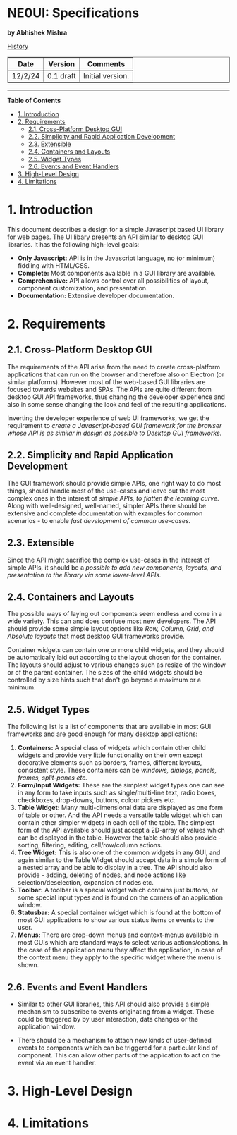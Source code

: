 <p align="center" style="margin:auto">
	<h1>NE0UI: Specifications</h1>
	<b>by Abhishek Mishra</b>
</p>

<u>History</u>
<table border>
<thead>
	<tr><th>Date</th><th>Version</th><th>Comments</th></tr>
</thead>
<tbody>
	<tr><td>12/2/24</td><td>0.1 draft</td><td>Initial version.</td></tr>
</tbody>
</table>

--------------------------------------------------------------------------------

**Table of Contents**
- [1. Introduction](#1-introduction)
- [2. Requirements](#2-requirements)
	- [2.1. Cross-Platform Desktop GUI](#21-cross-platform-desktop-gui)
	- [2.2. Simplicity and Rapid Application Development](#22-simplicity-and-rapid-application-development)
	- [2.3. Extensible](#23-extensible)
	- [2.4. Containers and Layouts](#24-containers-and-layouts)
	- [2.5. Widget Types](#25-widget-types)
	- [2.6. Events and Event Handlers](#26-events-and-event-handlers)
- [3. High-Level Design](#3-high-level-design)
- [4. Limitations](#4-limitations)


# 1. Introduction

This document describes a design for a simple Javascript based UI library for 
web pages. The UI libary presents an API similar to desktop GUI libraries. It 
has the following high-level goals:

- **Only Javascript:** API is in the Javascript language, no (or minimum) 
  fiddling with HTML/CSS.
- **Complete:** Most components available in a GUI library are available.
- **Comprehensive:** API allows control over all possibilities of layout, 
  component customization, and presentation.
- **Documentation:** Extensive developer documentation.

# 2. Requirements

## 2.1. Cross-Platform Desktop GUI

The requirements of the API arise from the need to create cross-platform
applications that can run on the browser and therefore also on Electron (or
similar platforms). However most of the web-based GUI libraries are focused
towards websites and SPAs. The APIs are quite different from desktop GUI API
frameworks, thus changing the developer experience and also in some sense
changing the look and feel of the resulting applications.

Inverting the developer experience of web UI frameworks, we get the requirement
to *create a Javascript-based GUI framework for the browser whose API is as*
*similar in design as possible to Desktop GUI frameworks.*

## 2.2. Simplicity and Rapid Application Development

The GUI framework should provide simple APIs, one right way to do most things,
should handle most of the use-cases and leave out the most complex ones in the 
interest of *simple APIs, to flatten the learning curve*. Along with
well-designed, well-named, simpler APIs there should be extensive and complete
documentation with examples for common scenarios - to enable *fast development*
*of common use-cases.*

## 2.3. Extensible

Since the API might sacrifice the complex use-cases in the interest of
simple APIs, it should be a *possible to add new components, layouts, and*
*presentation to the library via some lower-level APIs.*

## 2.4. Containers and Layouts

The possible ways of laying out components seem endless and come in a wide
variety. This can and does confuse most new developers. The API should provide
some simple layout options like *Row, Column, Grid, and Absolute layouts* that
most desktop GUI frameworks provide.

Container widgets can contain one or more child widgets, and they should be
automatically laid out according to the layout chosen for the container. The
layouts should adjust to various changes such as resize of the window or of the
parent container. The sizes of the child widgets should be controlled by size
hints such that don't go beyond a maximum or a minimum.

## 2.5. Widget Types

The following list is a list of components that are available in most GUI
frameworks and are good enough for many desktop applications:

1. **Containers:** A special class of widgets which contain other child widgets
   and provide very little functionality on their own except decorative elements
   such as borders, frames, different layouts, consistent style. These
   containers can be *windows, dialogs, panels, frames, split-panes etc.*
2. **Form/Input Widgets:** These are the simplest widget types one can see in
   any form to take inputs such as single/multi-line text, radio boxes, 
   checkboxes, drop-downs, buttons, colour pickers etc.
3. **Table Widget:** Many multi-dimensional data are displayed as one form of
   table or other. And the API needs a versatile table widget which can contain
   other simpler widgets in each cell of the table. The simplest form of the API
   available should just accept a 2D-array of values which can be displayed in
   the table. However the table should also provide - sorting, filtering,
   editing, cell/row/column actions.
4. **Tree Widget:** This is also one of the common widgets in any GUI, and again
   similar to the Table Widget should accept data in a simple form of a nested
   array and be able to display in a tree. The API should also provide - adding,
   deleting of nodes, and node actions like selection/deselection, expansion
   of nodes etc.
5. **Toolbar:** A toolbar is a special widget which contains just buttons, or
   some special input types and is found on the corners of an application
   window.
6. **Statusbar:** A special container widget which is found at the bottom of
   most GUI applications to show various status items or events to the user.
7. **Menus:** There are drop-down menus and context-menus available in most
   GUIs which are standard ways to select various actions/options. In the case
   of the application menu they affect the application, in case of the context
   menu they apply to the specific widget where the menu is shown.

## 2.6. Events and Event Handlers

* Similar to other GUI libraries, this API should also provide a simple mechanism
to subscribe to events originating from a widget. These could be triggered by
by user interaction, data changes or the application window. 

* There should be a mechanism to attach new kinds of user-defined events to
components which can be triggered for a particular kind of component. This can
allow other parts of the application to act on the event via an event handler.

# 3. High-Level Design

# 4. Limitations
